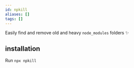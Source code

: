 ```yaml
---
id: npkill
aliases: []
tags: []
---
```


Easily find and remove old and heavy `node_modules` folders ✨

## installation

Run `npx npkill`
